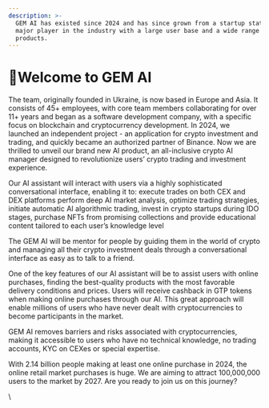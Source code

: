 ```yaml
---
description: >-
  GEM AI has existed since 2024 and has since grown from a startup state into a
  major player in the industry with a large user base and a wide range of crypto
  products.
---
```


# 👋Welcome to GEM AI



The team, originally founded in Ukraine, is now based in Europe and Asia. It consists of 45+ employees, with core team members collaborating for over 11+ years and began as a software development company, with a specific focus on blockchain and cryptocurrency development. In 2024, we launched an independent project - an application for crypto investment and trading, and quickly became an authorized partner of Binance. Now we are thrilled to unveil our brand new AI product, an all-inclusive crypto AI manager designed to revolutionize users’ crypto trading and investment experience.

Our AI assistant will interact with users via a highly sophisticated conversational interface, enabling it to: execute trades on both CEX and DEX platforms perform deep AI market analysis, optimize trading strategies, initiate automatic AI algorithmic trading, invest in crypto startups during IDO stages, purchase NFTs from promising collections and provide educational content tailored to each user’s knowledge level

The GEM AI will be mentor for people by guiding them in the world of crypto and managing all their crypto investment deals through a conversational interface as easy as to talk to a friend.

One of the key features of our AI assistant will be to assist users with online purchases, finding the best-quality products with the most favorable delivery conditions and prices. Users will receive cashback in GTP tokens when making online purchases through our AI. This great approach will enable millions of users who have never dealt with cryptocurrencies to become participants in the market.

GEM AI removes barriers and risks associated with cryptocurrencies, making it accessible to users who have no technical knowledge, no trading accounts, KYC on CEXes or special expertise.

With 2.14 billion people making at least one online purchase in 2024, the online retail market purchases is huge. We are aiming to attract 100,000,000 users to the market by 2027. Are you ready to join us on this journey?

\
